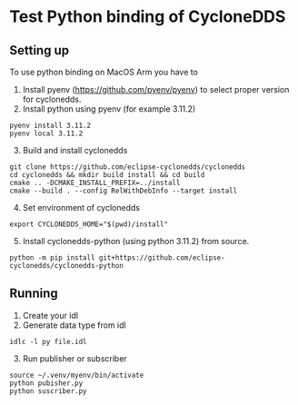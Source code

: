 # Test Python binding of CycloneDDS

## Setting up
To use python binding on MacOS Arm you have to
1. Install pyenv (https://github.com/pyenv/pyenv) to select proper version for cyclonedds.
2. Install python using pyenv (for example 3.11.2)
```
pyenv install 3.11.2
pyenv local 3.11.2
```
3. Build and install cyclonedds
```
git clone https://github.com/eclipse-cyclonedds/cyclonedds
cd cyclonedds && mkdir build install && cd build
cmake .. -DCMAKE_INSTALL_PREFIX=../install
cmake --build . --config RelWithDebInfo --target install
```
4. Set environment of cyclonedds
```
export CYCLONEDDS_HOME="$(pwd)/install"
```
5. Install cyclonedds-python (using python 3.11.2) from source.
```
python -m pip install git+https://github.com/eclipse-cyclonedds/cyclonedds-python
```

## Running
1. Create your idl
2. Generate data type from idl
```
idlc -l py file.idl
```
3. Run publisher or subscriber
```
source ~/.venv/myenv/bin/activate
python pubisher.py
python suscriber.py
```
